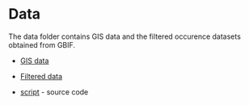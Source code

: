 # Data
The data folder contains GIS data and the filtered occurence datasets obtained from GBIF. 

- [GIS data](data)
- [Filtered data](data/filtered/)

- [script](script) - source code

